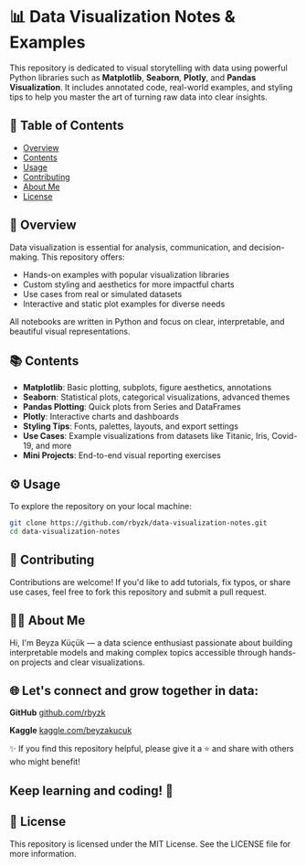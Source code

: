 # 📊 Data Visualization Notes & Examples

This repository is dedicated to visual storytelling with data using powerful Python libraries such as **Matplotlib**, **Seaborn**, **Plotly**, and **Pandas Visualization**. It includes annotated code, real-world examples, and styling tips to help you master the art of turning raw data into clear insights.

## 📁 Table of Contents

- [Overview](#overview)
- [Contents](#contents)
- [Usage](#usage)
- [Contributing](#contributing)
- [About Me](#about-me)
- [License](#license)

## 🧠 Overview

Data visualization is essential for analysis, communication, and decision-making. This repository offers:

- Hands-on examples with popular visualization libraries  
- Custom styling and aesthetics for more impactful charts  
- Use cases from real or simulated datasets  
- Interactive and static plot examples for diverse needs

All notebooks are written in Python and focus on clear, interpretable, and beautiful visual representations.

## 📚 Contents

- **Matplotlib**: Basic plotting, subplots, figure aesthetics, annotations  
- **Seaborn**: Statistical plots, categorical visualizations, advanced themes  
- **Pandas Plotting**: Quick plots from Series and DataFrames  
- **Plotly**: Interactive charts and dashboards  
- **Styling Tips**: Fonts, palettes, layouts, and export settings  
- **Use Cases**: Example visualizations from datasets like Titanic, Iris, Covid-19, and more  
- **Mini Projects**: End-to-end visual reporting exercises

## ⚙️ Usage

To explore the repository on your local machine:

```bash
git clone https://github.com/rbyzk/data-visualization-notes.git
cd data-visualization-notes
```

## 🤝 Contributing
Contributions are welcome! If you'd like to add tutorials, fix typos, or share use cases, feel free to fork this repository and submit a pull request.


## 👩‍💻 About Me
Hi, I'm Beyza Küçük — a data science enthusiast passionate about building interpretable models and making complex topics accessible through hands-on projects and clear visualizations.

## 🌐 Let's connect and grow together in data:

**GitHub** [github.com/rbyzk](https://github.com/rbyzk)

**Kaggle** [kaggle.com/beyzakucuk](https://www.kaggle.com/beyzakucuk)

✨ If you find this repository helpful, please give it a ⭐ and share with others who might benefit!

Keep learning and coding! 🚀
---

## 📜 License
This repository is licensed under the MIT License. See the LICENSE file for more information.
